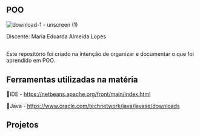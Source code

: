 ## POO
![download-1 - unscreen (1)](https://github.com/Duda1222/POO/assets/145066917/ac46bdf1-a3a1-46dc-bfba-123170cdacc8)

Discente: Maria Eduarda Almeida Lopes
##
Este repositório foi criado na intenção de organizar e documentar o que foi aprendido em POO.

 ## Ferramentas utilizadas na matéria
 
🍄IDE - https://netbeans.apache.org/front/main/index.html 

🍄Java - https://www.oracle.com/technetwork/java/javase/downloads

## Projetos
